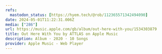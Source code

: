 ```yaml
---
refs:
  mastodon_status: [https://hyem.tech/@rob/112365571342494090]
date: 2024-05-01T11:22:31.006Z
media: ["286"]
url: https://music.apple.com/gb/album/out-here-with-you/1534303879
title: Out Here With You by ATTLAS on Apple Music
description: Album · 2020 · 10 Songs
provider: Apple Music - Web Player
---
```



